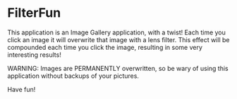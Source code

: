 FilterFun
=========
This application is an Image Gallery application, with a twist! Each time you click an image it will overwrite that image with a lens filter. This effect will be compounded each time you click the image, resulting in some very interesting results!

WARNING: Images are PERMANENTLY overwritten, so be wary of using this application without backups of your pictures.

Have fun!
